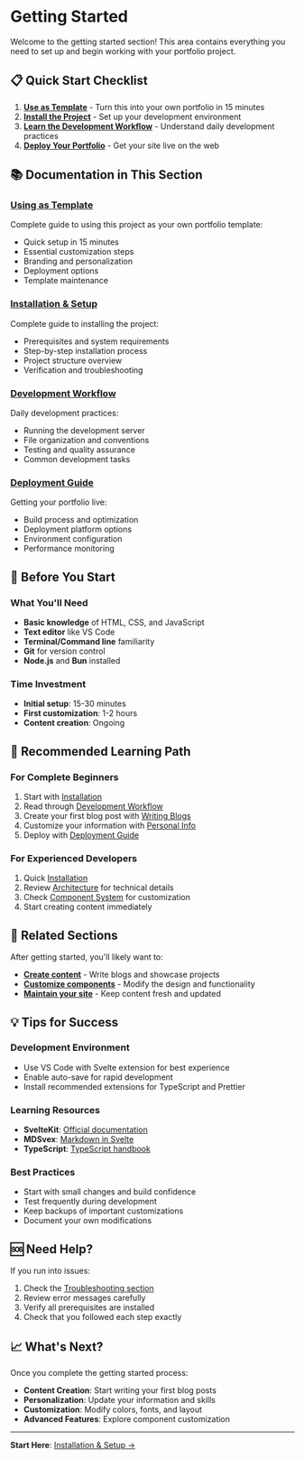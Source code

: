 # Getting Started

Welcome to the getting started section! This area contains everything you need to set up and begin working with your portfolio project.

## 📋 Quick Start Checklist

1. **[Use as Template](using-as-template.md)** - Turn this into your own portfolio in 15 minutes
2. **[Install the Project](installation.md)** - Set up your development environment
3. **[Learn the Development Workflow](development.md)** - Understand daily development practices
4. **[Deploy Your Portfolio](deployment.md)** - Get your site live on the web

## 📚 Documentation in This Section

### [Using as Template](using-as-template.md)

Complete guide to using this project as your own portfolio template:

- Quick setup in 15 minutes
- Essential customization steps
- Branding and personalization
- Deployment options
- Template maintenance

### [Installation & Setup](installation.md)

Complete guide to installing the project:

- Prerequisites and system requirements
- Step-by-step installation process
- Project structure overview
- Verification and troubleshooting

### [Development Workflow](development.md)

Daily development practices:

- Running the development server
- File organization and conventions
- Testing and quality assurance
- Common development tasks

### [Deployment Guide](deployment.md)

Getting your portfolio live:

- Build process and optimization
- Deployment platform options
- Environment configuration
- Performance monitoring

## 🎯 Before You Start

### What You'll Need

- **Basic knowledge** of HTML, CSS, and JavaScript
- **Text editor** like VS Code
- **Terminal/Command line** familiarity
- **Git** for version control
- **Node.js** and **Bun** installed

### Time Investment

- **Initial setup**: 15-30 minutes
- **First customization**: 1-2 hours
- **Content creation**: Ongoing

## 🚀 Recommended Learning Path

### For Complete Beginners

1. Start with [Installation](installation.md)
2. Read through [Development Workflow](development.md)
3. Create your first blog post with [Writing Blogs](../content-creation/writing-blogs.md)
4. Customize your information with [Personal Info](../maintenance/personal-info.md)
5. Deploy with [Deployment Guide](deployment.md)

### For Experienced Developers

1. Quick [Installation](installation.md)
2. Review [Architecture](../architecture/README.md) for technical details
3. Check [Component System](../components/README.md) for customization
4. Start creating content immediately

## 🔗 Related Sections

After getting started, you'll likely want to:

- **[Create content](../content-creation/README.md)** - Write blogs and showcase projects
- **[Customize components](../components/README.md)** - Modify the design and functionality
- **[Maintain your site](../maintenance/README.md)** - Keep content fresh and updated

## 💡 Tips for Success

### Development Environment

- Use VS Code with Svelte extension for best experience
- Enable auto-save for rapid development
- Install recommended extensions for TypeScript and Prettier

### Learning Resources

- **SvelteKit**: [Official documentation](https://kit.svelte.dev/)
- **MDSvex**: [Markdown in Svelte](https://mdsvex.pngwn.io/)
- **TypeScript**: [TypeScript handbook](https://www.typescriptlang.org/docs/)

### Best Practices

- Start with small changes and build confidence
- Test frequently during development
- Keep backups of important customizations
- Document your own modifications

## 🆘 Need Help?

If you run into issues:

1. Check the [Troubleshooting section](../troubleshooting/README.md)
2. Review error messages carefully
3. Verify all prerequisites are installed
4. Check that you followed each step exactly

## 📈 What's Next?

Once you complete the getting started process:

- **Content Creation**: Start writing your first blog posts
- **Personalization**: Update your information and skills
- **Customization**: Modify colors, fonts, and layout
- **Advanced Features**: Explore component customization

---

**Start Here**: [Installation & Setup →](installation.md)
